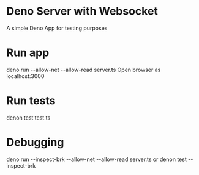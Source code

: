 # Deno Server with Websocket
A simple Deno App for testing purposes


# Run app
deno run --allow-net --allow-read server.ts
Open browser as localhost:3000

# Run tests
denon test test.ts

# Debugging
deno run --inspect-brk --allow-net --allow-read server.ts
or
denon test --inspect-brk
